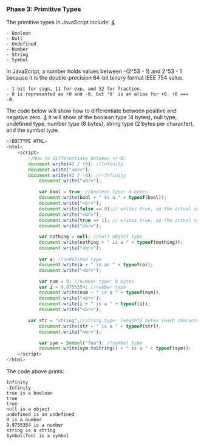 ### Phase 3: Primitive Types

The primitive types in JavaScript include: [4]

    - Boolean
    - Null
    - Undefined
    - Number
    - String
    - Symbol


In JavaScript, a number holds values between -(2^53 - 1) and 2^53 - 1 
because it is the double-precision 64-bit binary format IEEE 754 value. 
	
    - 1 bit for sign, 11 for exp, and 52 for fraction.	
    - 0 is represented as +0 and -0, but '0' is an alias for +0. +0 === -0.

The code below will show how to differentiate between positive and negative zero. [4]
It will show of the boolean type (4 bytes), null type, undefined type, 
number type (8 bytes), string type (2 bytes per character), and the symbol type.


```js 
<!DOCTYPE HTML>
<html>
	<script>
		//How to differentiate between +/-0:
		document.write(42 / +0); //Infinity
   		document.write("<br>");
   		document.write(42 / -0); //-Infinity
    		document.write("<br>");

    		var bool = true; //boolean type: 4 bytes
    		document.write(bool + " is a " + typeof(bool));
    		document.write("<br>");
    		document.write(false == 0);// writes true, so the actual value of false is 0 
    		document.write("<br>");
    		document.write(true == 1); // writes true, so the actual value of true is 1
    		document.write("<br>");

    		var nothing = null; //null object type
    		document.write(nothing + " is a " + typeof(nothing));
    		document.write("<br>");

    		var a; //undefined type
    		document.write(a + " is an " + typeof(a));
    		document.write("<br>");

    		var num = 9; //number type: 8 bytes
    		var i = 9.9755354; //number type
    		document.write(num + " is a " + typeof(num));
    		document.write("<br>");
    		document.write(i + " is a " + typeof(i));
    		document.write("<br>");

   		var str = "string";//string type: length*2 bytes (each character is 2 bytes)[2]
    		document.write(str + " is a " + typeof(str));
    		document.write("<br>");

    		var sym = Symbol("foo"); //symbol type
    		document.write(sym.toString() + " is a " + typeof(sym));
	</script>
</html>

```

The code above prints:

    Infinity
    -Infinity
    true is a boolean
    true
    true
    null is a object
    undefined is an undefined
    9 is a number
    9.9755354 is a number
    string is a string
    Symbol(foo) is a symbol


   [4]: https://developer.mozilla.org/en-US/docs/Web/JavaScript/Data_structures